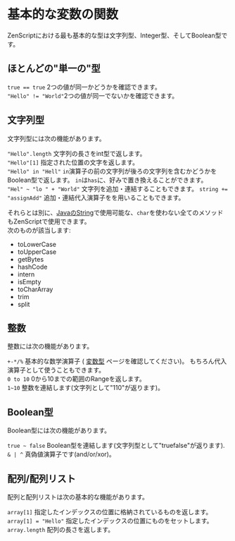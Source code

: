 # 基本的な変数の関数

ZenScriptにおける最も基本的な型は文字列型、Integer型、そしてBoolean型です。

## ほとんどの"単一の"型

`true == true` 2つの値が同一かどうかを確認できます。  
`"Hello" != "World"`2つの値が同一でないかを確認できます。

## 文字列型

文字列型には次の機能があります。

`"Hello".length` 文字列の長さをint型で返します。  
`"Hello"[1]` 指定された位置の文字を返します。  
`"Hello" in "Hell"` `in`演算子の前の文字列が後ろの文字列を含むかどうかをBoolean型で返します。 `in`は`has`に、好みで置き換えることができます。  
`"Hel" ~ "lo " + "World"` 文字列を追加・連結することもできます。 `string += "assignAdd"` 追加・連結代入演算子をを用いることもできます。

それらとは別に、[JavaのString](https://docs.oracle.com/javase/8/docs/api/java/lang/String.html)で使用可能な、`char`を使わない全てのメソッドもZenScriptで使用できます。  
次のものが該当します:

- toLowerCase
- toUpperCase
- getBytes
- hashCode
- intern
- isEmpty
- toCharArray
- trim
- split

## 整数

整数には次の機能があります。

`+-*/%` 基本的な数学演算子 ( [変数型](/Vanilla/Variable_Types/Variable_Types) ページを確認してください)。 もちろん代入演算子として使うこともできます。  
`0 to 10` 0から10までの範囲のRangeを返します。  
`1~10` 整数を連結します(文字列として"110"が返ります)。

## Boolean型

Boolean型には次の機能があります。

`true ~ false` Boolean型を連結します(文字列型として"truefalse"が返ります).  
`& | ^` 真偽値演算子です(and/or/xor)。

## 配列/配列リスト

配列と配列リストは次の基本的な機能があります。

`array[1]` 指定したインデックスの位置に格納されているものを返します。  
`array[1] = "Hello"` 指定したインデックスの位置にものをセットします。  
`array.length` 配列の長さを返します。